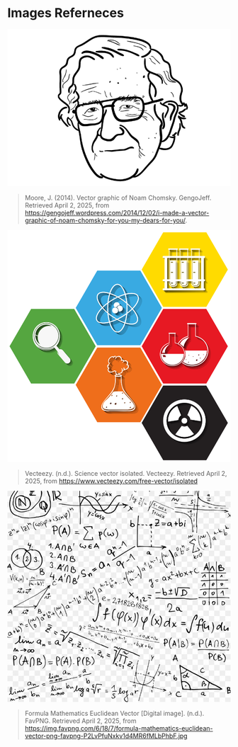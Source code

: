 # Images Referneces
![Chomsky.png](/curso-ia-luarca-slides/recursos/Chomsky.png)
> Moore, J. (2014). Vector graphic of Noam Chomsky. GengoJeff. Retrieved April 2, 2025, from https://gengojeff.wordpress.com/2014/12/02/i-made-a-vector-graphic-of-noam-chomsky-for-you-my-dears-for-you/.

![vecteezy-science.jpg](/curso-ia-luarca-slides/recursos/vecteezy-science.jpg)
> Vecteezy. (n.d.). Science vector isolated. Vecteezy. Retrieved April 2, 2025, from https://www.vecteezy.com/free-vector/isolated

![euclidean-vector.jpg](/curso-ia-luarca-slides/recursos/euclidean-vector.jpg)
> Formula Mathematics Euclidean Vector [Digital image]. (n.d.). FavPNG. Retrieved April 2, 2025, from https://img.favpng.com/6/18/7/formula-mathematics-euclidean-vector-png-favpng-P2LvPfuNxkv1d4MR6fMLbPhbF.jpg